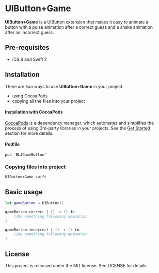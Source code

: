 # UIButton+Game
**UIButton+Game** is a UIButton extension that makes it easy to animate a button with a pulse animation after a correct guess and a shake animation after an incorrect guess. 

Pre-requisites
--------------
- iOS 8 and Swift 2

Installation
------------

There are two ways to use **UIButton+Game** in your project:
- using CocoaPods
- copying all the files into your project

#### Installation with CocoaPods

[CocoaPods](http://cocoapods.org/) is a dependency manager, which automates and simplifies the process of using 3rd-party libraries in your projects. See the [Get Started](http://cocoapods.org/#get_started) section for more details.

#### Podfile
```
pod 'BLJGameButton'
```

### Copying files into project
```
UIButton+Game.swift
```  
Basic usage
-----------

```swift
let gameButton = UIButton()

gameButton.correct { () -> () in
	//Do something following animation
}

gameButton.incorrect { () -> () in
	//Do something following animation
}

```

License
---------------
This project is released under the MIT license. See LICENSE for details.
